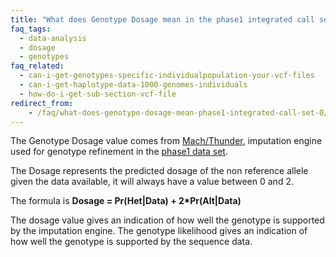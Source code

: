 ```yaml
---
title: "What does Genotype Dosage mean in the phase1 integrated call set?"
faq_tags:
  - data-analysis
  - dosage
  - genotypes
faq_related:
  - can-i-get-genotypes-specific-individualpopulation-your-vcf-files
  - can-i-get-haplotype-data-1000-genomes-individuals
  - how-do-i-get-sub-section-vcf-file
redirect_from:
    - /faq/what-does-genotype-dosage-mean-phase1-integrated-call-set-0/
---
```

                    
The Genotype Dosage value comes from [Mach/Thunder](http://genome.sph.umich.edu/wiki/UMAKE), imputation engine used for genotype refinement in the [phase1 data set](http://ftp.1000genomes.ebi.ac.uk/vol1/ftp/phase1/analysis_results/integrated_call_sets/). 

The Dosage represents the predicted dosage of the non reference allele given the data available, it will always have a value between 0 and 2.

The formula is **Dosage = Pr(Het\|Data) + 2*Pr(Alt\|Data)**

The dosage value gives an indication of how well the genotype is supported by the imputation engine. The genotype likelihood gives an indication of how well the genotype is supported by the sequence data.
